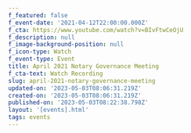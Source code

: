 ```yaml
---
f_featured: false
f_event-date: '2021-04-12T22:00:00.000Z'
f_cta: https://www.youtube.com/watch?v=BIvFtwCeOjU
f_description: null
f_image-background-position: null
f_icon-type: Watch
f_event-type: Event
title: April 2021 Notary Governance Meeting
f_cta-text: Watch Recording
slug: april-2021-notary-governance-meeting
updated-on: '2023-05-03T08:06:31.219Z'
created-on: '2023-05-03T08:06:31.219Z'
published-on: '2023-05-03T08:22:38.798Z'
layout: '[events].html'
tags: events
---
```



